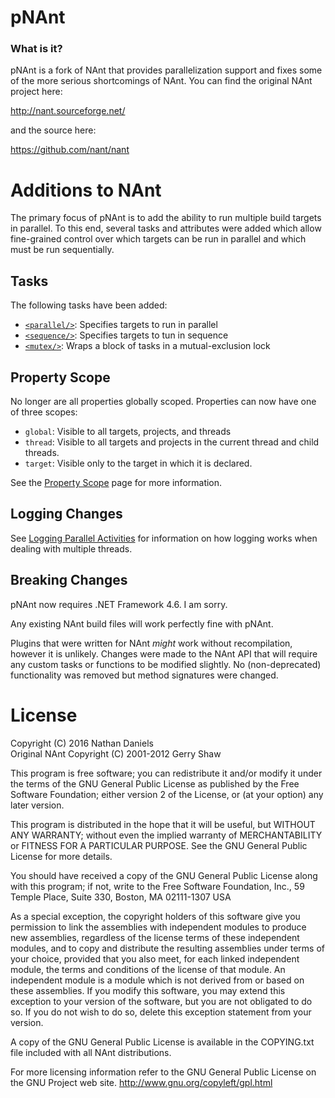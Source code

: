 # pNAnt

### What is it? 

pNAnt is a fork of NAnt that provides parallelization support and fixes some of the more serious shortcomings of NAnt.  You can find the original NAnt project here:

http://nant.sourceforge.net/

and the source here:

https://github.com/nant/nant

# Additions to NAnt

The primary focus of pNAnt is to add the ability to run multiple build targets in parallel.  To this end, several tasks and attributes were added which allow fine-grained control over which targets can be run in parallel and which must be run sequentially.

## Tasks
The following tasks have been added:

* [`<parallel/>`](wiki/parallel--task): Specifies targets to run in parallel
* [`<sequence/>`](wiki/sequence--task): Specifies targets to tun in sequence
* [`<mutex/>`](wiki/mutex--task): Wraps a block of tasks in a mutual-exclusion lock

## Property Scope
No longer are all properties globally scoped.  Properties can now have one of three scopes:
* `global`: Visible to all targets, projects, and threads
* `thread`: Visible to all targets and projects in the current thread and child threads.
* `target`: Visible only to the target in which it is declared.

See the [Property Scope](wiki/property-scope) page for more information.

## Logging Changes
See [Logging Parallel Activities](wiki/logging-parallel-activities) for information on how logging works when dealing with multiple threads.

## Breaking Changes
pNAnt now requires .NET Framework 4.6.  I am sorry.

Any existing NAnt build files will work perfectly fine with pNAnt.

Plugins that were written for NAnt _might_ work without recompilation, however it is unlikely.  Changes were made to the NAnt API that will require any custom tasks or functions to be modified slightly.  No (non-deprecated) functionality was removed but method signatures were changed.

# License

Copyright (C) 2016 Nathan Daniels  
Original NAnt Copyright (C) 2001-2012 Gerry Shaw

This program is free software; you can redistribute it and/or modify
it under the terms of the GNU General Public License as published by
the Free Software Foundation; either version 2 of the License, or
(at your option) any later version.

This program is distributed in the hope that it will be useful,
but WITHOUT ANY WARRANTY; without even the implied warranty of
MERCHANTABILITY or FITNESS FOR A PARTICULAR PURPOSE.  See the
GNU General Public License for more details.

You should have received a copy of the GNU General Public License
along with this program; if not, write to the Free Software
Foundation, Inc., 59 Temple Place, Suite 330, Boston, MA  02111-1307 USA

As a special exception, the copyright holders of this software give you
permission to link the assemblies with independent modules to produce new
assemblies, regardless of the license terms of these independent modules,
and to copy and distribute the resulting assemblies under terms of your
choice, provided that you also meet, for each linked independent module,
the terms and conditions of the license of that module. An independent
module is a module which is not derived from or based on these assemblies.
If you modify this software, you may extend this exception to your version
of the software, but you are not obligated to do so. If you do not wish to
do so, delete this exception statement from your version. 

A copy of the GNU General Public License is available in the COPYING.txt file 
included with all NAnt distributions.

For more licensing information refer to the GNU General Public License on the 
GNU Project web site.
http://www.gnu.org/copyleft/gpl.html
